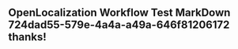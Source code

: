 <properties
ms.topic="hero-topic"
ms.test1="hero-topic"
ms.test2="test"/>

## OpenLocalization Workflow Test MarkDown 724dad55-579e-4a4a-a49a-646f81206172 thanks!
